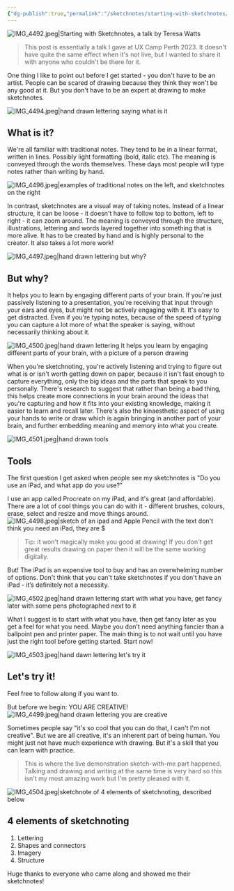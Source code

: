 ```yaml
---
{"dg-publish":true,"permalink":"/sketchnotes/starting-with-sketchnotes/","tags":["sketchnotes","sketching","speaking"],"created":"2023-11-04"}
---
```



![IMG_4492.jpeg|Starting with Sketchnotes, a talk by Teresa Watts](/img/user/assets/sketching/IMG_4492.jpeg)
> This post is essentially a talk I gave at UX Camp Perth 2023. It doesn't have quite the same effect when it's not live, but I wanted to share it with anyone who couldn't be there for it.

One thing I like to point out before I get started - you don't have to be an artist. People can be scared of drawing because they think they won't be any good at it. But you don't have to be an expert at drawing to make sketchnotes.

![IMG_4494.jpeg|hand drawn lettering saying what is it](/img/user/assets/sketching/IMG_4494.jpeg)
## What is it?
We're all familiar with traditional notes. They tend to be in a linear format, written in lines. Possibly light formatting (bold, italic etc). The meaning is conveyed through the words themselves. These days most people will type notes rather than writing by hand.

![IMG_4496.jpeg|examples of traditional notes on the left, and sketchnotes on the right](/img/user/assets/sketching/IMG_4496.jpeg)

In contrast, sketchnotes are a visual way of taking notes. Instead of a linear structure, it can be loose - it doesn't have to follow top to bottom, left to right - it can zoom around. The meaning is conveyed through the structure, illustrations, lettering and words layered together into something that is more alive. It has to be created by hand and is highly personal to the creator. It also takes a lot more work!

![IMG_4497.jpeg|hand drawn lettering but why?](/img/user/assets/sketching/IMG_4497.jpeg)
## But why?
It helps you to learn by engaging different parts of your brain. If you're just passively listening to a presentation, you're receiving that input through your ears and eyes, but might not be actively engaging with it. It's easy to get distracted. Even if you're typing notes, because of the speed of typing you can capture a lot more of what the speaker is saying, without necessarily thinking about it.

![IMG_4500.jpeg|hand drawn lettering It helps you learn by engaging different parts of your brain, with a picture of a person drawing](/img/user/assets/sketching/IMG_4500.jpeg)

When you're sketchnoting, you're actively listening and trying to figure out what is or isn't worth getting down on paper, because it isn't fast enough to capture everything, only the big ideas and the parts that speak to you personally. There's research to suggest that rather than being a bad thing, this helps create more connections in your brain around the ideas that you're capturing and how it fits into your existing knowledge, making it easier to learn and recall later. There's also the kinaesthetic aspect of using your hands to write or draw which is again bringing in another part of your brain, and further embedding meaning and memory into what you create.

![IMG_4501.jpeg|hand drawn tools](/img/user/assets/sketching/IMG_4501.jpeg)
## Tools
The first question I get asked when people see my sketchnotes is "Do you use an iPad, and what app do you use?" 

I use an app called Procreate on my iPad, and it's great (and affordable). There are a lot of cool things you can do with it - different brushes, colours, erase, select and resize and move things around.
![IMG_4498.jpeg|sketch of an ipad and Apple Pencil with the text don't think you need an iPad, they are $](/img/user/assets/sketching/IMG_4498.jpeg)

> Tip: it won't magically make you good at drawing! If you don't get great results drawing on paper then it will be the same working digitally.

But! The iPad is an expensive tool to buy and has an overwhelming number of options. Don't think that you can't take sketchnotes if you don't have an iPad - it’s definitely not a necessity.

![IMG_4502.jpeg|hand drawn lettering start with what you have, get fancy later with some pens photographed next to it](/img/user/assets/sketching/IMG_4502.jpeg)

What I suggest is to start with what you have, then get fancy later as you get a feel for what you need. Maybe you don't need anything fancier than a ballpoint pen and printer paper. The main thing is to not wait until you have just the right tool before getting started. Start now!

![IMG_4503.jpeg|hand dawn lettering let's try it](/img/user/assets/sketching/IMG_4503.jpeg)

## Let's try it!
Feel free to follow along if you want to.

But before we begin:
YOU ARE CREATIVE!
![IMG_4499.jpeg|hand drawn lettering you are creative](/img/user/assets/sketching/IMG_4499.jpeg)

Sometimes people say "it's so cool that you can do that, I can't I'm not creative". But we are all creative, it's an inherent part of being human. You might just not have much experience with drawing. But it's a skill that you can learn with practice.

> This is where the live demonstration sketch-with-me part happened. Talking and drawing and writing at the same time is very hard so this isn't my most amazing work but I'm pretty pleased with it.

![IMG_4504.jpeg|sketchnote of 4 elements of sketchnoting, described below](/img/user/assets/sketching/IMG_4504.jpeg)

## 4 elements of sketchnoting
1. Lettering
2. Shapes and connectors
3. Imagery
4. Structure

Huge thanks to everyone who came along and showed me their sketchnotes!
